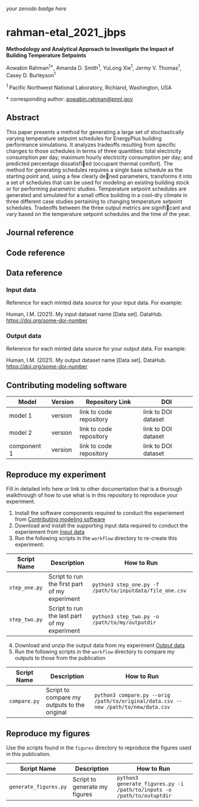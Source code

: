 _your zenodo badge here_

# rahman-etal_2021_jbps

**Methodology and Analytical Approach to Investigate the Impact of Building Temperature Setpoints**

Aowabin Rahman<sup>1\*</sup>, Amanda D. Smith<sup>1</sup>, YuLong Xie<sup>1</sup>, Jermy V. Thomas<sup>1</sup>, Casey D. Burleyson<sup>1</sup>

<sup>1 </sup> Pacific Northwest National Laboratory, Richland, Washington, USA

\* corresponding author:  aowabin.rahman@pnnl.gov

## Abstract
This paper presents a method for generating a large set of stochastically varying temperature setpoint schedules for EnergyPlus building performance simulations. It analyzes tradeoffs resulting from specific changes to those schedules in terms of three quantities: total electricity consumption per day; maximum hourly electricity consumption per day; and predicted percentage dissatisfied (occupant thermal comfort). The method for generating schedules requires a single base schedule as the starting point and, using a few clearly dened parameters, transforms it into a set of schedules that can be used for modeling an existing building stock or for performing parametric studies. Temperature setpoint schedules are generated and simulated for a small office building in a cool-dry climate in three different case studies pertaining to changing temperature setpoint schedules. Tradeoffs between the three output metrics are significant and vary based on the temperature setpoint schedules and the time of the year.

## Journal reference
<fill in when available>

## Code reference

<citation for the tempset v0.1.0 release>

## Data reference

### Input data
Reference for each minted data source for your input data.  For example:

Human, I.M. (2021). My input dataset name [Data set]. DataHub. https://doi.org/some-doi-number

### Output data
Reference for each minted data source for your output data.  For example:

Human, I.M. (2021). My output dataset name [Data set]. DataHub. https://doi.org/some-doi-number

## Contributing modeling software
| Model | Version | Repository Link | DOI |
|-------|---------|-----------------|-----|
| model 1 | version | link to code repository | link to DOI dataset |
| model 2 | version | link to code repository | link to DOI dataset |
| component 1 | version | link to code repository | link to DOI dataset |

## Reproduce my experiment
Fill in detailed info here or link to other documentation that is a thorough walkthrough of how to use what is in this repository to reproduce your experiment.


1. Install the software components required to conduct the experiement from [Contributing modeling software](#contributing-modeling-software)
2. Download and install the supporting input data required to conduct the experiement from [Input data](#input-data)
3. Run the following scripts in the `workflow` directory to re-create this experiment:

| Script Name | Description | How to Run |
| --- | --- | --- |
| `step_one.py` | Script to run the first part of my experiment | `python3 step_one.py -f /path/to/inputdata/file_one.csv` |
| `step_two.py` | Script to run the last part of my experiment | `python3 step_two.py -o /path/to/my/outputdir` |

4. Download and unzip the output data from my experiment [Output data](#output-data)
5. Run the following scripts in the `workflow` directory to compare my outputs to those from the publication

| Script Name | Description | How to Run |
| --- | --- | --- |
| `compare.py` | Script to compare my outputs to the original | `python3 compare.py --orig /path/to/original/data.csv --new /path/to/new/data.csv` |

## Reproduce my figures
Use the scripts found in the `figures` directory to reproduce the figures used in this publication.

| Script Name | Description | How to Run |
| --- | --- | --- |
| `generate_figures.py` | Script to generate my figures | `python3 generate_figures.py -i /path/to/inputs -o /path/to/outuptdir` |
